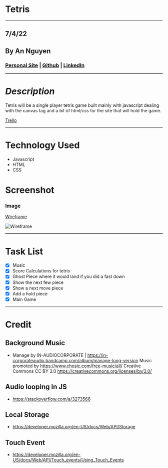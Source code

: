 # **Tetris**

---

## 7/4/22

## By An Nguyen

### [Personal Site](http://google.com) | [Github](https://github.com/atn95/) | [LinkedIn](http://google.com)

---

# **_Description_**

Tetris will be a single player tetris game built mainly with javascript dealing with the canvas tag and a bit of html/css for the site that will hold the game.

[Trello](https://trello.com/invite/b/KazgOlwT/9a1fc99b9e15bfa01203c1a0c030ea8b/tetris)

---

# **Technology Used**

- Javascript
- HTML
- CSS

# **Screenshot**

### Image

[Wireframe](https://wireframe.cc/F8BhmL)

![Wireframe](https://i.imgur.com/fHOyJNM.png)

---

# Task List

- [x] Music
- [x] Score Calculations for tetris
- [x] Ghost Piece where it would land if you did a fast down
- [x] Show the next few piece
- [x] Show a next move piece
- [x] Add a hold piece
- [x] Main Game

---

# Credit

## Background Music

- Manage by IN-AUDIOCORPORATE | https://in-corporateaudio.bandcamp.com/album/manage-long-version
  Music promoted by https://www.chosic.com/free-music/all/
  Creative Commons CC BY 3.0
  https://creativecommons.org/licenses/by/3.0/

## Audio looping in JS

- https://stackoverflow.com/a/3273566

## Local Storage

- https://developer.mozilla.org/en-US/docs/Web/API/Storage

## Touch Event

- https://developer.mozilla.org/en-US/docs/Web/API/Touch_events/Using_Touch_Events
